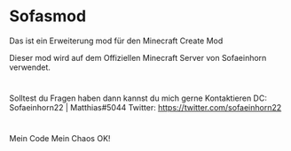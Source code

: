 # Sofasmod


Das ist ein Erweiterung mod für den Minecraft Create Mod

Dieser mod wird auf dem Offiziellen Minecraft Server von Sofaeinhorn verwendet.



#
Solltest du Fragen haben dann kannst du mich gerne Kontaktieren
DC: Sofaeinhorn22 | Matthias#5044
Twitter: https://twitter.com/sofaeinhorn22
#

Mein Code Mein Chaos OK!